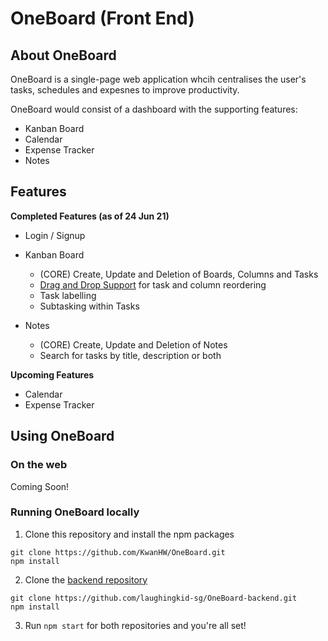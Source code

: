 # OneBoard (Front End)

## About OneBoard

OneBoard is a single-page web application whcih centralises the user's tasks, schedules and expesnes to improve productivity. 

OneBoard would consist of a dashboard with the supporting features:
- Kanban Board
- Calendar
- Expense Tracker
- Notes

## Features
**Completed Features (as of 24 Jun 21)**
- Login / Signup
- Kanban Board
  - (CORE) Create, Update and Deletion of Boards, Columns and Tasks
  - [Drag and Drop Support](https://github.com/atlassian/react-beautiful-dnd) for task and column reordering
  - Task labelling
  - Subtasking within Tasks

- Notes
  - (CORE) Create, Update and Deletion of Notes 
  - Search for tasks by title, description or both

**Upcoming Features**
- Calendar
- Expense Tracker

## Using OneBoard
### On the web
Coming Soon!

### Running OneBoard locally
1. Clone this repository and install the npm packages

```
git clone https://github.com/KwanHW/OneBoard.git
npm install
```

2. Clone the [backend repository](https://github.com/laughingkid-sg/OneBoard-backend)

```
git clone https://github.com/laughingkid-sg/OneBoard-backend.git
npm install
```

3. Run `npm start` for both repositories and you're all set!
